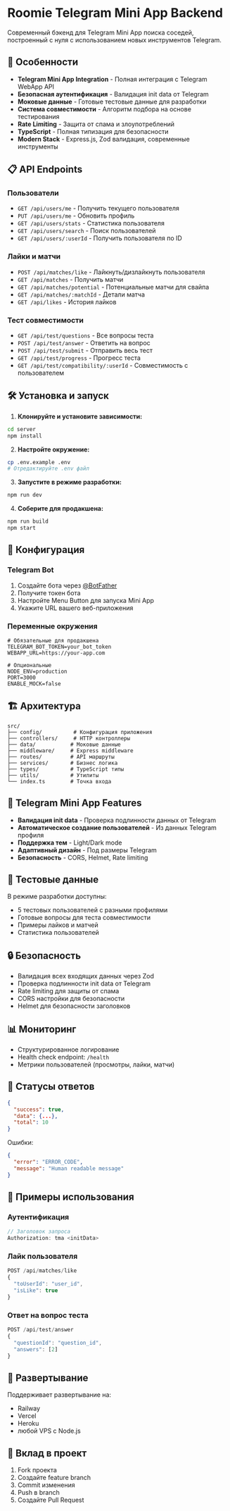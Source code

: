 # Roomie Telegram Mini App Backend

Современный бэкенд для Telegram Mini App поиска соседей, построенный с нуля с использованием новых инструментов Telegram.

## 🚀 Особенности

- **Telegram Mini App Integration** - Полная интеграция с Telegram WebApp API
- **Безопасная аутентификация** - Валидация init data от Telegram
- **Моковые данные** - Готовые тестовые данные для разработки
- **Система совместимости** - Алгоритм подбора на основе тестирования
- **Rate Limiting** - Защита от спама и злоупотреблений
- **TypeScript** - Полная типизация для безопасности
- **Modern Stack** - Express.js, Zod валидация, современные инструменты

## 📋 API Endpoints

### Пользователи
- `GET /api/users/me` - Получить текущего пользователя
- `PUT /api/users/me` - Обновить профиль
- `GET /api/users/stats` - Статистика пользователя
- `GET /api/users/search` - Поиск пользователей
- `GET /api/users/:userId` - Получить пользователя по ID

### Лайки и матчи
- `POST /api/matches/like` - Лайкнуть/дизлайкнуть пользователя
- `GET /api/matches` - Получить матчи
- `GET /api/matches/potential` - Потенциальные матчи для свайпа
- `GET /api/matches/:matchId` - Детали матча
- `GET /api/likes` - История лайков

### Тест совместимости
- `GET /api/test/questions` - Все вопросы теста
- `POST /api/test/answer` - Ответить на вопрос
- `POST /api/test/submit` - Отправить весь тест
- `GET /api/test/progress` - Прогресс теста
- `GET /api/test/compatibility/:userId` - Совместимость с пользователем

## 🛠 Установка и запуск

1. **Клонируйте и установите зависимости:**
```bash
cd server
npm install
```

2. **Настройте окружение:**
```bash
cp .env.example .env
# Отредактируйте .env файл
```

3. **Запустите в режиме разработки:**
```bash
npm run dev
```

4. **Соберите для продакшена:**
```bash
npm run build
npm start
```

## 🔧 Конфигурация

### Telegram Bot
1. Создайте бота через [@BotFather](https://t.me/botfather)
2. Получите токен бота
3. Настройте Menu Button для запуска Mini App
4. Укажите URL вашего веб-приложения

### Переменные окружения

```env
# Обязательные для продакшена
TELEGRAM_BOT_TOKEN=your_bot_token
WEBAPP_URL=https://your-app.com

# Опциональные
NODE_ENV=production
PORT=3000
ENABLE_MOCK=false
```

## 🏗 Архитектура

```
src/
├── config/          # Конфигурация приложения
├── controllers/     # HTTP контроллеры
├── data/           # Моковые данные
├── middleware/     # Express middleware
├── routes/         # API маршруты
├── services/       # Бизнес логика
├── types/          # TypeScript типы
├── utils/          # Утилиты
└── index.ts        # Точка входа
```

## 📱 Telegram Mini App Features

- **Валидация init data** - Проверка подлинности данных от Telegram
- **Автоматическое создание пользователей** - Из данных Telegram профиля
- **Поддержка тем** - Light/Dark mode
- **Адаптивный дизайн** - Под размеры Telegram
- **Безопасность** - CORS, Helmet, Rate limiting

## 🧪 Тестовые данные

В режиме разработки доступны:
- 5 тестовых пользователей с разными профилями
- Готовые вопросы для теста совместимости
- Примеры лайков и матчей
- Статистика пользователей

## 🔒 Безопасность

- Валидация всех входящих данных через Zod
- Проверка подлинности init data от Telegram
- Rate limiting для защиты от спама
- CORS настройки для безопасности
- Helmet для безопасности заголовков

## 📊 Мониторинг

- Структурированное логирование
- Health check endpoint: `/health`
- Метрики пользователей (просмотры, лайки, матчи)

## 🚦 Статусы ответов

```json
{
  "success": true,
  "data": {...},
  "total": 10
}
```

Ошибки:
```json
{
  "error": "ERROR_CODE",
  "message": "Human readable message"
}
```

## 📝 Примеры использования

### Аутентификация
```javascript
// Заголовок запроса
Authorization: tma <initData>
```

### Лайк пользователя
```javascript
POST /api/matches/like
{
  "toUserId": "user_id",
  "isLike": true
}
```

### Ответ на вопрос теста
```javascript
POST /api/test/answer
{
  "questionId": "question_id", 
  "answers": [2]
}
```

## 🔄 Развертывание

Поддерживает развертывание на:
- Railway
- Vercel
- Heroku
- любой VPS с Node.js

## 🤝 Вклад в проект

1. Fork проекта
2. Создайте feature branch
3. Commit изменения
4. Push в branch
5. Создайте Pull Request
